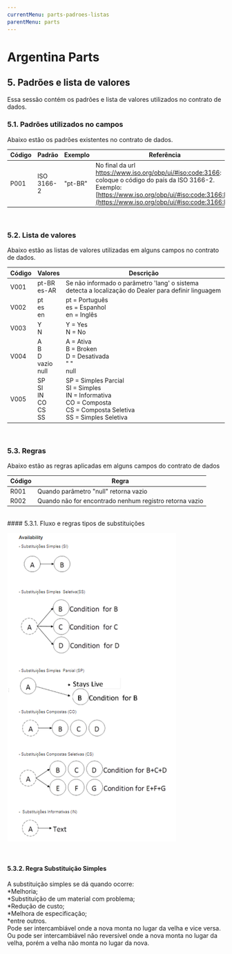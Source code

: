 ```yaml
---
currentMenu: parts-padroes-listas
parentMenu: parts
---
```


# Argentina Parts

## 5. Padrões e lista de valores
Essa sessão contém os padrões e lista de valores utilizados no contrato de dados.
### 5.1. Padrões utilizados no campos
Abaixo estão os padrões existentes no contrato de dados.

|Código|Padrão|Exemplo|Referência|
|------|------|-------|----------|
|P001|ISO 3166-2|"pt-BR"|No final da url https://www.iso.org/obp/ui/#iso:code:3166: coloque o código do país da ISO 3166-2.<br/> Exemplo: [https://www.iso.org/obp/ui/#iso:code:3166:BR](https://www.iso.org/obp/ui/#iso:code:3166:BR)|
<br/>

### 5.2. Lista de valores
Abaixo estão as listas de valores utilizadas em alguns campos no contrato de dados.

|Código|Valores|Descrição|
|------|-------|---------|
|V001|pt-BR<br>es-AR|Se não informado o parâmetro 'lang' o sistema detecta a localização do Dealer para definir linguagem|
|V002|pt<br/>es<br/>en|pt = Português<br/>es = Espanhol<br/>en = Inglês<br/>|
|V003|Y<br/>N|Y = Yes<br/>N = No|
|V004|A<br/>B<br/>D<br/>vazio<br/>null|A = Ativa<br/>B = Broken<br/>D = Desativada<br/>" "<br/>null|
|V005|SP<br/>SI<br/>IN<br/>CO<br/>CS<br/>SS|SP = Simples Parcial<br/>SI = Simples<br/>IN = Informativa<br/>CO = Composta</br>CS = Composta Seletiva<br/>SS = Simples Seletiva|

<br/>

### 5.3. Regras
Abaixo estão as regras aplicadas em alguns campos do contrato de dados

|Código|Regra|
|------|-----|
|R001	|Quando parâmetro "null" retorna vazio|
|R002	|Quando não for encontrado nenhum registro retorna vazio|

<br/>
#### 5.3.1. Fluxo e regras tipos de substituições

![fluxo_tipo_substituicoes](https://github.com/agco-sa/site-md-src/blob/parts/images/tipos-substituicoes.png?raw=true)

<br/>

#### 5.3.2. Regra Substituição Simples
A substituição simples se dá quando ocorre:</br>
*Melhoria;</br>
*Substituição de um material com problema;</br>
*Redução de custo;</br>
*Melhora de especificação;</br>
*entre outros.</br>
Pode ser intercambiável onde a nova monta no lugar da velha e vice versa.
Ou pode ser intercambiável não reversível onde a nova monta no lugar da velha, porém a velha não monta no lugar da nova.
